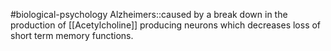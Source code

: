 #biological-psychology 
Alzheimers::caused by a break down in the production of [[Acetylcholine]] producing neurons which decreases loss of short term memory functions.